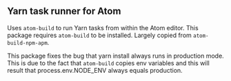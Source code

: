 ## Yarn task runner for Atom

Uses `atom-build` to run Yarn tasks from within the Atom editor. This
package requires `atom-build` to be installed. Largely copied from
`atom-build-npm-apm`.

This package fixes the bug that yarn install always runs in production mode. This is due to the fact that `atom-build` copies env variables and this will result that process.env.NODE_ENV always equals production.
